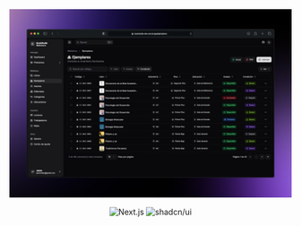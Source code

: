 <div align="center">
  <a href="https://bookstudio-dev.vercel.app">
    <img src="./public/readme.jpg"  alt="BookStudio preview">
  </a>
  <p></p>
</div>

<div align="center">

![Next.js](https://img.shields.io/badge/Next.js-000000?style=flat&logo=next.js&logoColor=white)
![shadcn/ui](https://img.shields.io/badge/shadcn/ui-000000?style=flat&logo=shadcn/ui&logoColor=white)

</div>
